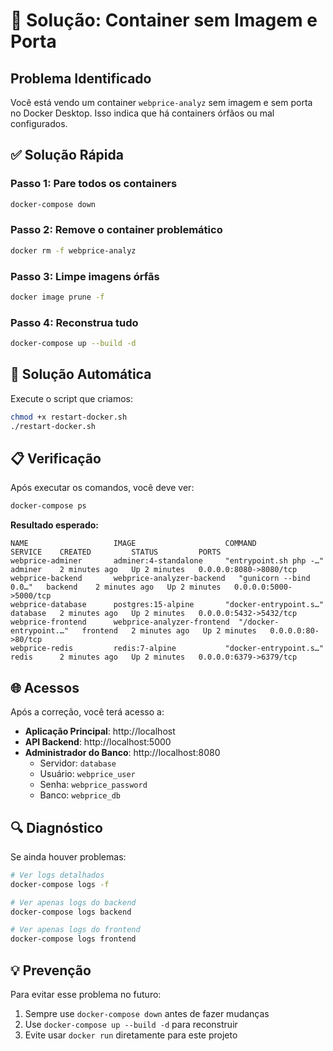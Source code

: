 # 🔧 Solução: Container sem Imagem e Porta

## Problema Identificado
Você está vendo um container `webprice-analyz` sem imagem e sem porta no Docker Desktop. Isso indica que há containers órfãos ou mal configurados.

## ✅ Solução Rápida

### Passo 1: Pare todos os containers
```bash
docker-compose down
```

### Passo 2: Remove o container problemático
```bash
docker rm -f webprice-analyz
```

### Passo 3: Limpe imagens órfãs
```bash
docker image prune -f
```

### Passo 4: Reconstrua tudo
```bash
docker-compose up --build -d
```

## 🚀 Solução Automática

Execute o script que criamos:
```bash
chmod +x restart-docker.sh
./restart-docker.sh
```

## 📋 Verificação

Após executar os comandos, você deve ver:

```bash
docker-compose ps
```

**Resultado esperado:**
```
NAME                   IMAGE                    COMMAND                  SERVICE    CREATED         STATUS         PORTS
webprice-adminer       adminer:4-standalone     "entrypoint.sh php -…"   adminer    2 minutes ago   Up 2 minutes   0.0.0.0:8080->8080/tcp
webprice-backend       webprice-analyzer-backend   "gunicorn --bind 0.0…"   backend    2 minutes ago   Up 2 minutes   0.0.0.0:5000->5000/tcp
webprice-database      postgres:15-alpine       "docker-entrypoint.s…"   database   2 minutes ago   Up 2 minutes   0.0.0.0:5432->5432/tcp
webprice-frontend      webprice-analyzer-frontend  "/docker-entrypoint.…"   frontend   2 minutes ago   Up 2 minutes   0.0.0.0:80->80/tcp
webprice-redis         redis:7-alpine           "docker-entrypoint.s…"   redis      2 minutes ago   Up 2 minutes   0.0.0.0:6379->6379/tcp
```

## 🌐 Acessos

Após a correção, você terá acesso a:

- **Aplicação Principal**: http://localhost
- **API Backend**: http://localhost:5000
- **Administrador do Banco**: http://localhost:8080
  - Servidor: `database`
  - Usuário: `webprice_user`
  - Senha: `webprice_password`
  - Banco: `webprice_db`

## 🔍 Diagnóstico

Se ainda houver problemas:

```bash
# Ver logs detalhados
docker-compose logs -f

# Ver apenas logs do backend
docker-compose logs backend

# Ver apenas logs do frontend  
docker-compose logs frontend
```

## 💡 Prevenção

Para evitar esse problema no futuro:
1. Sempre use `docker-compose down` antes de fazer mudanças
2. Use `docker-compose up --build -d` para reconstruir
3. Evite usar `docker run` diretamente para este projeto
